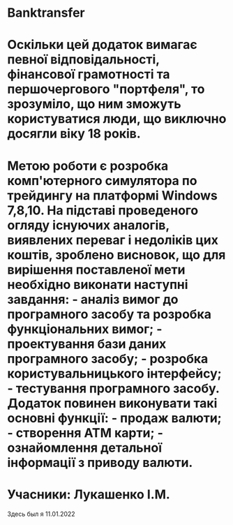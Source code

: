 # Banktransfer
# Оскільки цей додаток вимагає певної відповідальності, фінансової грамотності та першочергового "портфеля", то зрозуміло, що ним зможуть користуватися люди, що виключно досягли віку 18 років.
# Метою роботи є розробка комп'ютерного симулятора по трейдингу на платформі Windows 7,8,10. На підставі проведеного огляду існуючих аналогів, виявлених переваг і недоліків цих коштів, зроблено висновок, що для вирішення поставленої мети необхідно виконати наступні завдання: - аналіз вимог до програмного засобу та розробка функціональних вимог; - проектування бази даних програмного засобу; - розробка користувальницького інтерфейсу; - тестування програмного засобу. Додаток повинен виконувати такі основні функції: - продаж валюти; - створення ATM карти; - ознайомлення детальної інформації з приводу валюти.
# Учасники: Лукашенко І.М.

Здесь был я 11.01.2022
